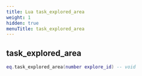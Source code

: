 ```yaml
---
title: Lua task_explored_area
weight: 1
hidden: true
menuTitle: task_explored_area
---
```

## task_explored_area
```lua
eq.task_explored_area(number explore_id) -- void
```